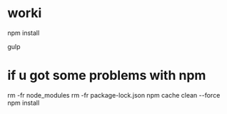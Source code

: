 # worki

npm install

gulp

# if u got some problems with npm

rm -fr node_modules
rm -fr package-lock.json
npm cache clean --force
npm install
